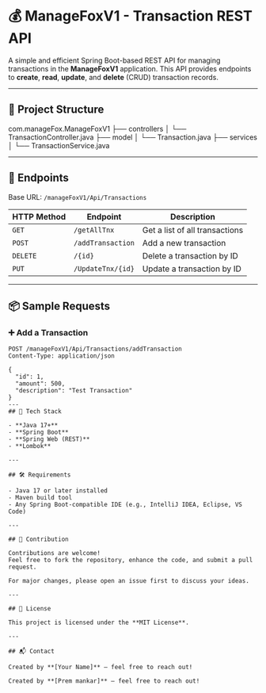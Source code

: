 # 💰 ManageFoxV1 - Transaction REST API

A simple and efficient Spring Boot-based REST API for managing transactions in the **ManageFoxV1** application. This API provides endpoints to **create**, **read**, **update**, and **delete** (CRUD) transaction records.

---

## 📂 Project Structure
com.manageFox.ManageFoxV1
├── controllers
│ └── TransactionController.java
├── model
│ └── Transaction.java
├── services
│ └── TransactionService.java


---

## 🚀 Endpoints

Base URL: `/manageFoxV1/Api/Transactions`

| HTTP Method | Endpoint                        | Description                         |
|-------------|----------------------------------|-------------------------------------|
| `GET`       | `/getAllTnx`                     | Get a list of all transactions      |
| `POST`      | `/addTransaction`                | Add a new transaction               |
| `DELETE`    | `/{id}`                          | Delete a transaction by ID          |
| `PUT`       | `/UpdateTnx/{id}`                | Update a transaction by ID          |

---

## 📦 Sample Requests

### ➕ Add a Transaction
```http
POST /manageFoxV1/Api/Transactions/addTransaction
Content-Type: application/json

{
  "id": 1,
  "amount": 500,
  "description": "Test Transaction"
}
---
## 🧰 Tech Stack

- **Java 17+**
- **Spring Boot**
- **Spring Web (REST)**
- **Lombok**

---

## 🛠 Requirements

- Java 17 or later installed
- Maven build tool
- Any Spring Boot-compatible IDE (e.g., IntelliJ IDEA, Eclipse, VS Code)

---

## 🤝 Contribution

Contributions are welcome!  
Feel free to fork the repository, enhance the code, and submit a pull request.

For major changes, please open an issue first to discuss your ideas.

---

## 📄 License

This project is licensed under the **MIT License**.

---

## 📬 Contact

Created by **[Your Name]** – feel free to reach out!

Created by **[Prem mankar]** – feel free to reach out!
